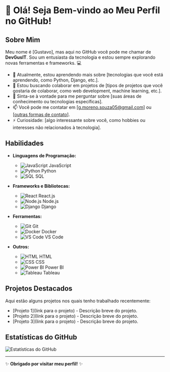 # 👋 Olá! Seja Bem-vindo ao Meu Perfil no GitHub!

## Sobre Mim

Meu nome é [Gustavo], mas aqui no GitHub você pode me chamar de **DevGusIT**. Sou um entusiasta da tecnologia e estou sempre explorando novas ferramentas e frameworks. 💻

- 🌱 Atualmente, estou aprendendo mais sobre [tecnologias que você está aprendendo, como Python, Django, etc.].
- 👯 Estou buscando colaborar em projetos de [tipos de projetos que você gostaria de colaborar, como web development, machine learning, etc.].
- 💬 Sinta-se à vontade para me perguntar sobre [suas áreas de conhecimento ou tecnologias específicas].
- 📫 Você pode me contatar em [g.moreno.souza05@gmail.com] ou [[outras formas de contato](https://www.linkedin.com/in/gustavo-moreno-8a925b26a/)].
- ⚡ Curiosidade: [algo interessante sobre você, como hobbies ou interesses não relacionados à tecnologia].

## Habilidades

- **Linguagens de Programação:**
  - ![JavaScript](https://img.icons8.com/color/48/000000/javascript.png) JavaScript
  - ![Python](https://img.icons8.com/color/48/000000/python.png) Python
  - ![SQL](https://img.icons8.com/color/48/000000/sql.png) SQL
  
- **Frameworks e Bibliotecas:**
  - ![React](https://img.icons8.com/color/48/000000/react-native.png) React.js
  - ![Node.js](https://img.icons8.com/color/48/000000/nodejs.png) Node.js
  - ![Django](https://img.icons8.com/color/48/000000/django.png) Django
  
- **Ferramentas:**
  - ![Git](https://img.icons8.com/color/48/000000/git.png) Git
  - ![Docker](https://img.icons8.com/color/48/000000/docker.png) Docker
  - ![VS Code](https://img.icons8.com/color/48/000000/visual-studio-code-2019.png) VS Code
  
- **Outros:**
  - ![HTML](https://img.icons8.com/color/48/000000/html-5.png) HTML
  - ![CSS](https://img.icons8.com/color/48/000000/css3.png) CSS
  - ![Power BI](https://img.icons8.com/color/48/000000/power-bi.png) Power BI
  - ![Tableau](https://img.icons8.com/color/48/000000/tableau-software.png) Tableau


## Projetos Destacados

Aqui estão alguns projetos nos quais tenho trabalhado recentemente:

- [Projeto 1](link para o projeto) - Descrição breve do projeto.
- [Projeto 2](link para o projeto) - Descrição breve do projeto.
- [Projeto 3](link para o projeto) - Descrição breve do projeto.

## Estatísticas do GitHub

![Estatísticas do GitHub](https://github-readme-stats.vercel.app/api?username=DevGusIT&show_icons=true&theme=radical)

---

✨ **Obrigado por visitar meu perfil!** ✨
